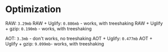 # Optimization
RAW: `3.29mb`
RAW + Uglify: `0.886mb` - works, with treeshaking
RAW + Uglify + gzip: `0.190mb` - works, with treeshaking

AOT: `3.3mb` - don't works, no treeshaking
AOT + Uglify: `0.477mb`
AOT + Uglify + gzip: `9.099mb`- works, with treeshaking
